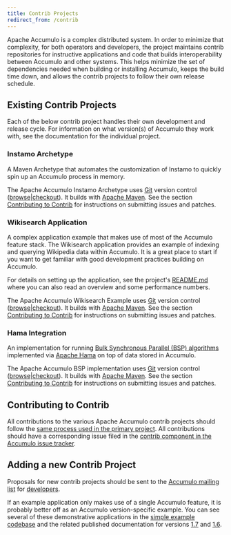 ```yaml
---
title: Contrib Projects
redirect_from: /contrib
---
```


Apache Accumulo is a complex distributed system. In order to minimize that
complexity, for both operators and developers, the project maintains contrib
repositories for instructive applications and code that builds interoperability
between Accumulo and other systems. This helps minimize the set of dependencies
needed when building or installing Accumulo, keeps the build time down, and
allows the contrib projects to follow their own release schedule.

## Existing Contrib Projects

Each of the below contrib project handles their own development and release
cycle. For information on what version(s) of Accumulo they work with, see the
documentation for the individual project.

### Instamo Archetype

A Maven Archetype that automates the customization of Instamo to quickly spin
up an Accumulo process in memory.

The Apache Accumulo Instamo Archetype uses [Git][gitbook] version control
([browse][instamo-browse]|[checkout][instamo-checkout]). It builds with [Apache
Maven][maven-proj]. See the section [Contributing to Contrib][contrib2] for
instructions on submitting issues and patches.

### Wikisearch Application

A complex application example that makes use of most of the Accumulo feature
stack. The Wikisearch application provides an example of indexing and querying
Wikipedia data within Accumulo. It is a great place to start if you want to get
familiar with good development practices building on Accumulo. 

For details on setting up the application, see the project&apos;s [README.md][wiki-readme]
where you can also read an overview and some performance numbers.

The Apache Accumulo Wikisearch Example uses [Git][gitbook] version control
([browse][wikisearch-browse]|[checkout][wikisearch-checkout]). It builds with
[Apache Maven][maven-proj]. See the section [Contributing to Contrib][contrib2] for
instructions on submitting issues and patches.

### Hama Integration

An implementation for running [Bulk Synchronous Parallel (BSP)
algorithms][bsp-alg] implemented via [Apache Hama][hama] on top of data stored
in Accumulo.

The Apache Accumulo BSP implementation uses [Git][gitbook] version control
([browse][bsp-browse]|[checkout][bsp-checkout]).  It builds with [Apache
Maven][maven-proj]. See the section [Contributing to Contrib][contrib2] for
instructions on submitting issues and patches.

## Contributing to Contrib

All contributions to the various Apache Accumulo contrib projects should follow
the [same process used in the primary project][git-process]. All contributions
should have a corresponding issue filed in the [contrib component in the
Accumulo issue tracker][jira-component].

## Adding a new Contrib Project

Proposals for new contrib projects should be sent to the [Accumulo mailing
list][mailing-list] for [developers][mail-with-subj]. 

If an example application only makes use of a single Accumulo feature, it is
probably better off as an Accumulo version-specific example. You can see
several of these demonstrative applications in the [simple example
codebase][examples-simple] and the related published documentation for versions
[1.7][17EXAMPLES] and [1.6][16EXAMPLES].

[gitbook]: http://git-scm.com
[instamo-browse]: https://gitbox.apache.org/repos/asf?p=accumulo-instamo-archetype.git;a=summary
[instamo-checkout]: https://gitbox.apache.org/repos/asf/accumulo-instamo-archetype.git
[maven-proj]: https://maven.apache.org
[wiki-readme]: https://github.com/apache/accumulo-wikisearch/blob/main/README.md
[wikisearch-browse]: https://gitbox.apache.org/repos/asf?p=accumulo-wikisearch.git;a=summary
[wikisearch-checkout]: https://gitbox.apache.org/repos/asf/accumulo-wikisearch.git
[bsp-alg]: https://hama.apache.org/hama_bsp_tutorial
[hama]: https://hama.apache.org
[bsp-browse]: https://gitbox.apache.org/repos/asf?p=accumulo-bsp.git;a=summary
[bsp-checkout]: https://gitbox.apache.org/repos/asf/accumulo-bsp.git
[git-process]: git#the-implementation
[jira-component]: https://issues.apache.org/jira/browse/ACCUMULO/component/12316610
[mailing-list]: mailing_list
[mail-with-subj]: mailto:dev@accumulo.apache.org?subject=[Accumulo+Contrib+Proposal]
[examples-simple]: https://gitbox.apache.org/repos/asf?p=accumulo-examples.git;a=summary
[16EXAMPLES]: 1.6/examples
[17EXAMPLES]: 1.7/examples
[contrib2]: #contributing-to-contrib
